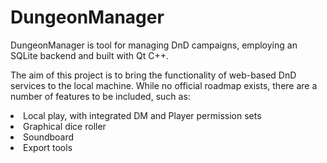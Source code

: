 # DungeonManager

DungeonManager is tool for managing DnD campaigns, employing an SQLite backend and built with Qt C++. 

The aim of this project is to bring the functionality of web-based DnD services to the local machine. 
While no official roadmap exists, there are a number of features to be included, such as:

  <li>Local play, with integrated DM and Player permission sets
  <li>Graphical dice roller
  <li>Soundboard
  <li>Export tools
  
